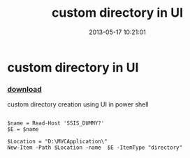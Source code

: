 ﻿---
pid:            4163
parent:         0
children:       
poster:         himanshu
title:          custom directory in UI
date:           2013-05-17 10:21:01
description:    custom directory creation using UI in power shell
format:         posh
---

# custom directory in UI

### [download](4163.ps1)  

custom directory creation using UI in power shell

```posh

$name = Read-Host 'SSIS_DUMMY?'
$E = $name

$Location = "D:\MVCApplication\"
New-Item -Path $Location -name  $E -ItemType "directory"
```
